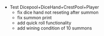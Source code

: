 - Test Dicepool+DiceHand+CrestPool+Player
    - fix dice hand not reseting after summon
    - fix summon print
    - add quick roll functionality
    - add wining condition of 10 summons

